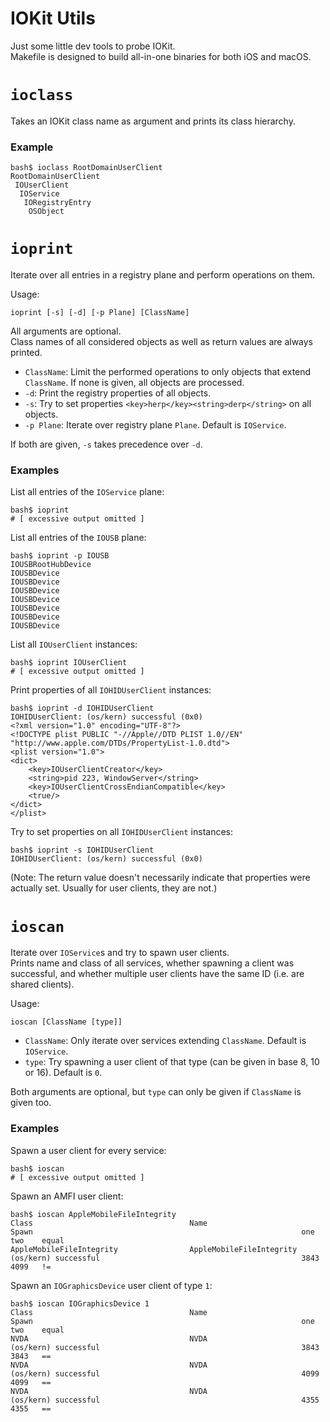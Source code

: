 # IOKit Utils

Just some little dev tools to probe IOKit.  
Makefile is designed to build all-in-one binaries for both iOS and macOS.

# `ioclass`

Takes an IOKit class name as argument and prints its class hierarchy.  

### Example

    bash$ ioclass RootDomainUserClient
    RootDomainUserClient
     IOUserClient
      IOService
       IORegistryEntry
        OSObject

# `ioprint`

Iterate over all entries in a registry plane and perform operations on them.

Usage:

    ioprint [-s] [-d] [-p Plane] [ClassName]

All arguments are optional.  
Class names of all considered objects as well as return values are always printed.

- `ClassName`: Limit the performed operations to only objects that extend `ClassName`. If none is given, all objects are processed.
- `-d`: Print the registry properties of all objects.
- `-s`: Try to set properties `<key>herp</key><string>derp</string>` on all objects.
- `-p Plane`: Iterate over registry plane `Plane`. Default is `IOService`.

If both are given, `-s` takes precedence over `-d`.

### Examples

List all entries of the `IOService` plane:

    bash$ ioprint
    # [ excessive output omitted ]

List all entries of the `IOUSB` plane:

    bash$ ioprint -p IOUSB
    IOUSBRootHubDevice
    IOUSBDevice
    IOUSBDevice
    IOUSBDevice
    IOUSBDevice
    IOUSBDevice
    IOUSBDevice
    IOUSBDevice

List all `IOUserClient` instances:

    bash$ ioprint IOUserClient
    # [ excessive output omitted ]

Print properties of all `IOHIDUserClient` instances:

    bash$ ioprint -d IOHIDUserClient
    IOHIDUserClient: (os/kern) successful (0x0)
    <?xml version="1.0" encoding="UTF-8"?>
    <!DOCTYPE plist PUBLIC "-//Apple//DTD PLIST 1.0//EN" "http://www.apple.com/DTDs/PropertyList-1.0.dtd">
    <plist version="1.0">
    <dict>
        <key>IOUserClientCreator</key>
        <string>pid 223, WindowServer</string>
        <key>IOUserClientCrossEndianCompatible</key>
        <true/>
    </dict>
    </plist>

Try to set properties on all `IOHIDUserClient` instances:

    bash$ ioprint -s IOHIDUserClient
    IOHIDUserClient: (os/kern) successful (0x0)

(Note: The return value doesn't necessarily indicate that properties were actually set. Usually for user clients, they are not.)

# `ioscan`

Iterate over `IOService`s and try to spawn user clients.  
Prints name and class of all services, whether spawning a client was successful, and whether multiple user clients have the same ID (i.e. are shared clients).

Usage:

    ioscan [ClassName [type]]

- `ClassName`: Only iterate over services extending `ClassName`. Default is `IOService`.
- `type`: Try spawning a user client of that type (can be given in base 8, 10 or 16). Default is `0`.

Both arguments are optional, but `type` can only be given if `ClassName` is given too.

### Examples

Spawn a user client for every service:

    bash$ ioscan
    # [ excessive output omitted ]

Spawn an AMFI user client:

    bash$ ioscan AppleMobileFileIntegrity
    Class                                   Name                                    Spawn                                                            one    two    equal
    AppleMobileFileIntegrity                AppleMobileFileIntegrity                (os/kern) successful                                             3843   4099   !=

Spawn an `IOGraphicsDevice` user client of type `1`:

    bash$ ioscan IOGraphicsDevice 1
    Class                                   Name                                    Spawn                                                            one    two    equal
    NVDA                                    NVDA                                    (os/kern) successful                                             3843   3843   ==
    NVDA                                    NVDA                                    (os/kern) successful                                             4099   4099   ==
    NVDA                                    NVDA                                    (os/kern) successful                                             4355   4355   ==
